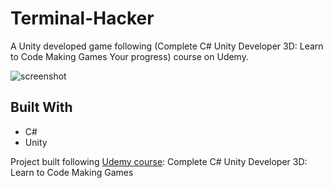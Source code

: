 # Terminal-Hacker
A Unity developed game following (Complete C# Unity Developer 3D: Learn to Code Making Games Your progress) course on Udemy.

![screenshot](docs/screenshot1.jpeg)

## Built With

- C#
- Unity

Project built following [Udemy course](https://www.udemy.com/course/unitycourse2/): Complete C# Unity Developer 3D: Learn to Code Making Games

